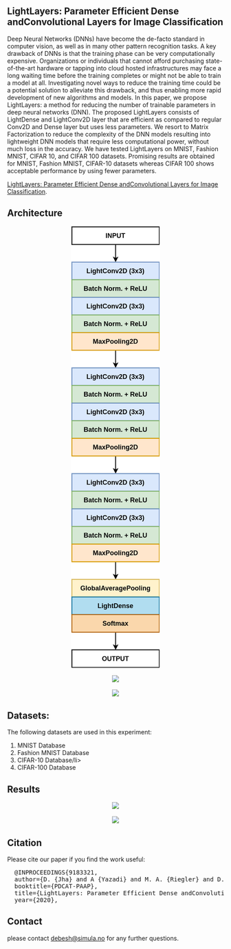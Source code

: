 ## LightLayers: Parameter Efficient Dense andConvolutional Layers for Image Classification

Deep Neural Networks (DNNs) have become the de-facto standard in computer vision, as well as in many other pattern recognition tasks. A key drawback of DNNs is that the training phase can be very computationally expensive. Organizations or individuals that cannot afford purchasing state-of-the-art hardware or tapping into cloud hosted infrastructures may face a long  waiting time before the training completes or might not be able to train a model at all.  Investigating novel ways to reduce the training time could be a potential solution to alleviate this drawback, and thus enabling more rapid development of new algorithms and models. 
In this paper, we propose LightLayers: a method for reducing the number of trainable parameters in deep neural networks (DNN). The proposed LightLayers consists of LightDense and LightConv2D layer that are efficient as compared to regular Conv2D and Dense layer but uses less parameters. We resort to Matrix Factorization to reduce the complexity of the DNN models resulting into lightweight DNN models  that require less computational power, without much loss in the accuracy.  We have tested LightLayers on MNIST, Fashion MNIST, CIFAR 10, and CIFAR 100 datasets. Promising results are obtained for MNIST, Fashion MNIST, CIFAR-10 datasets whereas CIFAR 100 shows acceptable performance by using fewer parameters.  

[LightLayers: Parameter Efficient Dense andConvolutional Layers for Image Classification](lightlayers.pdf).

## Architecture
<p align ="center">
<img src="lightmodel.png">
</p>

<p align ="center">
<img src= "Figure1">
</p>

<p align ="center">
<img src="img/Figure2">
</p>

## Datasets:
The following datasets are used in this experiment:
<ol>
  <li>MNIST Database</li>
  <li>Fashion MNIST Database</li>
  <li>CIFAR-10 Database/li>
  <li>CIFAR-100 Database</li>
 </ol>

 ## Results
 <p align ="center">
<img src="img/Table1">
</p>

 <p align ="center">
<img src="img/Table2">
</p>


## Citation
Please cite our paper if you find the work useful: 
<pre>
  @INPROCEEDINGS{9183321,
  author={D. {Jha} and A {Yazadi} and M. A. {Riegler} and D. {Johansen} and P. {Halvorsen} and H. D. {Johansen}},
  booktitle={PDCAT-PAAP}, 
  title={LightLayers: Parameter Efficient Dense andConvolutional Layers for Image Classification}, 
  year={2020},
</pre>

## Contact
please contact debesh@simula.no for any further questions. 
